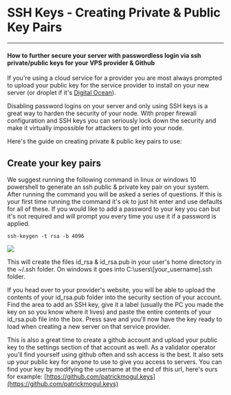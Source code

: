 # SSH Keys - Creating Private & Public Key Pairs
---
#### How to further secure your server with passwordless login via ssh private/public keys for your VPS provider & Github
If you're using a cloud service for a provider you are most always prompted to upload your public key for the service provider to install on your new server \(or droplet if it's [Digital Ocean](https://m.do.co/c/b761e5fdd694)\).

Disabling password logins on your server and only using SSH keys is a great way to harden the security of your node. With proper firewall configuration and SSH keys you can seriously lock down the security and make it virtually impossible for attackers to get into your node.

Here's the guide on creating private & public key pairs to use:

## Create your key pairs

We suggest running the following command in linux or windows 10 powershell to generate an ssh public & private key pair on your system. After running the command you will be asked a series of questions. If this is your first time running the command it's ok to just hit enter and use defaults for all of these. If you would like to add a password to your key you can but it's not required and will prompt you every time you use it if a password is applied.

`ssh-keygen -t rsa -b 4096`

![](../../../.gitbook/assets/image%20%286%29.png)

This will create the files id\_rsa & id\_rsa.pub in your user's home directory in the ~/.ssh folder. On windows it goes into C:\users\\[your\_username\].ssh folder.

If you head over to your provider's website, you will be able to upload the contents of your id\_rsa.pub folder into the security section of your account. Find the area to add an SSH key, give it a label \(usually the PC you made the key on so you know where it lives\) and paste the entire contents of your id\_rsa.pub file into the box. Press save and you'll now have the key ready to load when creating a new server on that service provider.

This is also a great time to create a github account and upload your public key to the settings section of that account as well. As a validator operator you'll find yourself using github often and ssh access is the best. It also sets up your public key for anyone to use to give you access to servers. You can find your key by modifying the username at the end of this url, here's ours for example: [https://github.com/patrickmogul.keys](https://github.com/patrickmogul.keys)

